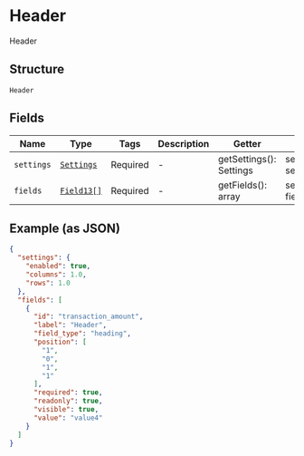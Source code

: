 
# Header

Header

## Structure

`Header`

## Fields

| Name | Type | Tags | Description | Getter | Setter |
|  --- | --- | --- | --- | --- | --- |
| `settings` | [`Settings`](../../doc/models/settings.md) | Required | - | getSettings(): Settings | setSettings(Settings settings): void |
| `fields` | [`Field13[]`](../../doc/models/field-13.md) | Required | - | getFields(): array | setFields(array fields): void |

## Example (as JSON)

```json
{
  "settings": {
    "enabled": true,
    "columns": 1.0,
    "rows": 1.0
  },
  "fields": [
    {
      "id": "transaction_amount",
      "label": "Header",
      "field_type": "heading",
      "position": [
        "1",
        "0",
        "1",
        "1"
      ],
      "required": true,
      "readonly": true,
      "visible": true,
      "value": "value4"
    }
  ]
}
```

